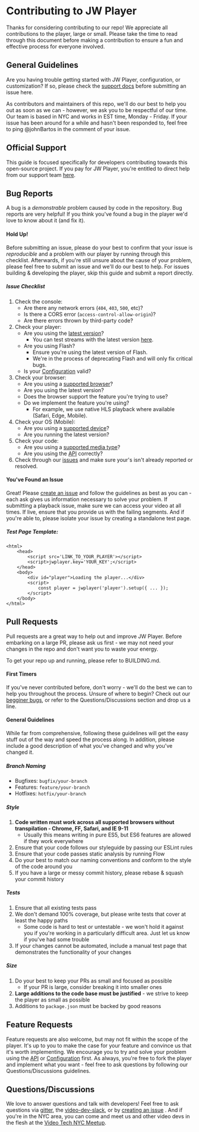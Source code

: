 # Contributing to JW Player
Thanks for considering contributing to our repo! We appreciate all contributions to the player, large or small. Please take the time to read through this document before making a contribution to ensure a fun and effective process for everyone involved.

## General Guidelines
Are you having trouble getting started with JW Player, configuration, or customization? If so, please check the [support docs](https://support.jwplayer.com/) before submitting an issue here. 

As contributors and maintainers of this repo, we'll do our best to help you out as soon as we can - however, we ask you to be respectful of our time. Our team is based in NYC and works in EST time, Monday - Friday. If your issue has been around for a while and hasn't been responded to, feel free to ping @johnBartos in the comment of your issue.

## Official Support
This guide is focused specifically for developers contributing towards this open-source project. If you pay for JW Player, you're entitled to direct help from our support team [here](https://support.jwplayer.com/customer/portal/emails/new).

## Bug Reports
A bug is a *demonstrable* problem caused by code in the repository. Bug reports are very helpful! If you think you've found a bug in the player we'd love to know about it (and fix it).

#### Hold Up!
Before submitting an issue, please do your best to confirm that your issue is *reproducible* and a problem with our player by running through this checklist. Afterwards, if you're still unsure about the cause of your problem, please feel free to submit an issue and we'll do our best to help. For issues building & developing the player, skip this guide and submit a report directly.

##### Issue Checklist
1. Check the console:
    - Are there any network errors (`404`, `403`, `500`, etc)?
    - Is there a CORS error (`access-control-allow-origin`)?
    - Are there errors thrown by third-party code?
2. Check your player:
    - Are you using the [latest version](https://developer.jwplayer.com/jw-player/docs/developer-guide/release_notes/release_notes_7)?
        - You can test streams with the latest version [here](https://developer.jwplayer.com/tools/stream-tester/).
    - Are you using Flash?
         - Ensure you're using the latest version of Flash.
        - We're in the process of deprecating Flash and will only fix
         critical bugs.
     - Is your [Configuration](https://developer.jwplayer.com/jw-player/docs/developer-guide/customization/configuration-reference/) valid?
3. Check your browser:
    - Are you using a [supported browser](https://support.jwplayer.com/customer/portal/articles/1403653-browser-device-reference#desktop
    )?
    - Are you using the latest version?
    - Does the browser support the feature you're trying to use?
    - Do we implement the feature you're using?
        - For example, we use native HLS playback where available (Safari, Edge, Mobile).
4. Check your OS (Mobile):
    - Are you using a [supported device](https://support.jwplayer.com/customer/portal/articles/1403653-browser-device-reference#mobile)?
    - Are you running the latest version?
5. Check your code:
    - Are you using a [supported media type](https://support.jwplayer.com/customer/portal/articles/1403635-media-format-reference)?
    - Are you using the [API](https://developer.jwplayer.com/jw-player/docs/developer-guide/api/javascript_api_reference/) correctly?
6. Check through our [issues](https://github.com/jwplayer/jwplayer/issues)
 and make sure your's isn't already reported or resolved.
 
 
#### You've Found an Issue
Great! Please [create an issue](https://github.com/jwplayer/jwplayer/issues/new) and follow the guidelines as best as you can - each ask gives us information necessary to solve your problem. If submitting a playback issue, make sure we can access your video at all times. If live, ensure that you provide us with the failing segments. And if you're able to, please isolate your issue by creating a standalone test page.

##### Test Page Template:
````
<html>
    <head>
        <script src='LINK_TO_YOUR_PLAYER'></script>
        <script>jwplayer.key='YOUR_KEY';</script>
    </head>
    <body>
        <div id="player">Loading the player...</div>
        <script>
            const player = jwplayer('player').setup({ ... });
        </script>
    </body>
</html>
````

 ## Pull Requests
Pull requests are a great way to help out and improve JW Player. Before embarking on a large PR, please ask us first - we may not need your changes in the repo and don't want you to waste your energy.

To get your repo up and running, please refer to BUILDING.md.

#### First Timers
If you've never contributed before, don't worry - we'll do the best we can to help you throughout the process. Unsure of where to begin? Check out our [begginer bugs](https://github.com/jwplayer/jwplayer/labels/beginner), or refer to the Questions/Discussions section and drop us a line. 

#### General Guidelines
While far from comprehensive, following these guidelines will get the easy stuff out of the way and speed the process along. In addition, please include a good description of what you've changed and why you've changed it.

##### Branch Naming
- Bugfixes: `bugfix/your-branch`
- Features: `feature/your-branch`
- Hotfixes: `hotfix/your-branch`

##### Style
1. **Code written must work across all supported browsers without transpilation - Chrome, FF, Safari, and IE 9-11**
    - Usually this means writing in pure ES5, but ES6 features are allowed if they work everywhere
2. Ensure that your code follows our styleguide by passing our ESLint rules
3. Ensure that your code passes static analysis by running Flow
4. Do your best to match our naming conventions and conform to the style of the code around you
5. If you have a large or messy commit history, please rebase & squash your commit history

##### Tests
1. Ensure that all existing tests pass
2. We don't demand 100% coverage, but please write tests that cover at least the happy paths
    - Some code is hard to test or untestable - we won't hold it against you if you're working in a particularly difficult area. Just let us know if you've had some trouble
3. If your changes cannot be automated, include a manual test page that demonstrates the functionality of your changes

##### Size
1. Do your best to keep your PRs as small and focused as possible
    - If your PR is large, consider breaking it into smaller ones
2. **Large additions to the code base must be justified** - we strive to keep the player as small as possible
3. Additions to `package.json` must be backed by good reasons

## Feature Requests
Feature requests are also welcome, but may not fit within the scope of the player. It's up to you to make the case for your feature and convince us that it's worth implementing. We encourage you to try and solve your problem using the [API](https://developer.jwplayer.com/jw-player/docs/developer-guide/api/javascript_api_reference/) or [Configuration](https://developer.jwplayer.com/jw-player/docs/developer-guide/customization/configuration-reference/)  first. As always, you're free to fork the player and implement what you want - feel free to ask questions by following our Questions/Discussions guidelines.

## Questions/Discussions
We love to answer questions and talk with developers! Feel free to ask questions via [gitter](https://gitter.im/jwplayer/jwplayer?utm_source=badge&utm_medium=badge&utm_campaign=pr-badge&utm_content=badge), the [video-dev-slack](https://video-dev.slack.com/messages/general/whats_new/), or by [creating an issue](https://github.com/jwplayer/jwplayer/issues/new) . And if you're in the NYC area, you can come and meet us and other video devs in the flesh  at the [Video Tech NYC Meetup](https://www.meetup.com/Video-Tech-NYC/).
    
    